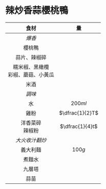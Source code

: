 <style>
article.markdown-section table {
    width: 100%;
}

article.markdown-section table hr {
    margin: revert;
    border: 1px dashed #ccc;
}
</style>

# 辣炒香蒜櫻桃鴨

|                  食材                  |       量        |
| :------------------------------------: | :-------------: |
|                 *爆香*                 |                 |
|                 櫻桃鴨                 |                 |
|              蒜片、辣椒碎              |                 |
| 糯米椒、黑橄欖<br />彩椒、蘑菇、小黃瓜 |                 |
|                  米酒                  |                 |
|                 *調味*                 |                 |
|                   水                   |     $200ml$     |
|                  雞粉                  | $\dfrac{1}{2}T$ |
|          洋香菜碎<br />辣椒粉          | $\dfrac{1}{4}t$ |
|             *大火收汁翻炒*             |                 |
|                義大利麵                |     $100g$      |
|                 煮麵水                 |                 |
|                 九層塔                 |                 |
|                  蒜苗                  |                 |
